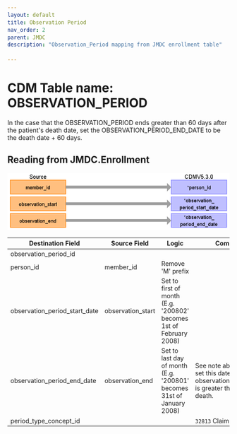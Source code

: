 ```yaml
---
layout: default
title: Observation Period
nav_order: 2
parent: JMDC
description: "Observation_Period mapping from JMDC enrollment table"

---
```


# CDM Table name: OBSERVATION_PERIOD

In the case that the OBSERVATION_PERIOD ends greater than 60 days after the patient's death date, set the OBSERVATION_PERIOD_END_DATE to be the death date + 60 days. 

## Reading from JMDC.Enrollment

![](images/image3.png)

| Destination   Field   | Source   Field    | Logic   | Comment   Field  |
|-------------------------------|-------------------|-------------------------------------------------------------------------|-----------------------------------------------|
| observation_period_id         |   | |  |
| person_id    | member_id       | Remove 'M' prefix  |    |
| observation_period_start_date | observation_start | Set to first of month (E.g.   '200802' becomes 1st of February 2008)    |     |
| observation_period_end_date   | observation_end   | Set to last day of month (E.g.   '200801' becomes 31st of January 2008) |   See note above for how to set this date when the the observation_period_end_date is greater than 60 days after death.  |
| period_type_concept_id     |  |   | `32813` Claim enrolment record  |